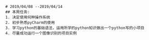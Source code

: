 	# 2019/04/08 --2019/04/14
	## 本周任务:
	1. 决定使用何种操作系统
	2. 初步熟悉pyCharm的使用
	3. 学习python的基础语法，运用所学的python知识做出一个python写的小项目
	4. 尽量成功运行一个图像识别的项目实例
